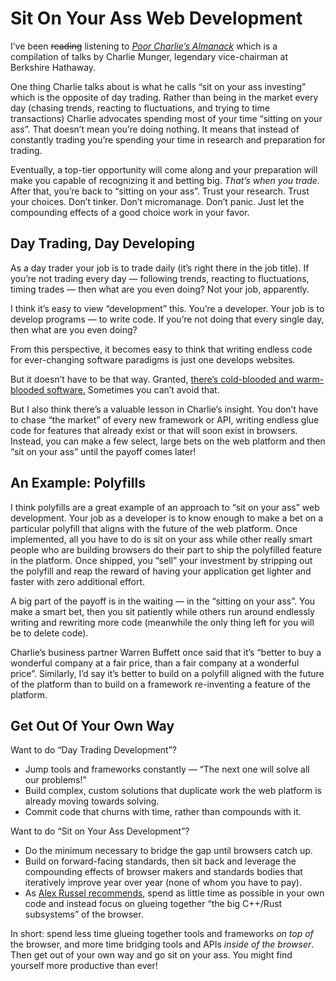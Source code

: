 # Sit On Your Ass Web Development

I’ve been ~~reading~~ listening to [_Poor Charlie’s Almanack_](https://press.stripe.com/poor-charlies-almanack) which is a compilation of talks by Charlie Munger, legendary vice-chairman at Berkshire Hathaway.

One thing Charlie talks about is what he calls “sit on your ass investing” which is the opposite of day trading. Rather than being in the market every day (chasing trends, reacting to fluctuations, and trying to time transactions) Charlie advocates spending most of your time “sitting on your ass”. That doesn’t mean you’re doing nothing. It means that instead of constantly trading you’re spending your time in research and preparation for trading.

Eventually, a top-tier opportunity will come along and your preparation will make you capable of recognizing it and betting big. _That’s when you trade._ After that, you’re back to “sitting on your ass”. Trust your research. Trust your choices. Don’t tinker. Don’t micromanage. Don’t panic. Just let the compounding effects of a good choice work in your favor.

## Day Trading, Day Developing

As a day trader your job is to trade daily (it’s right there in the job title). If you’re not trading every day — following trends, reacting to fluctuations, timing trades — then what are you even doing? Not your job, apparently.

I think it’s easy to view “development” this. You’re a developer. Your job is to develop programs — to write code. If you’re not doing that every single day, then what are you even doing?

From this perspective, it becomes easy to think that writing endless code for ever-changing software paradigms is just one develops websites.

But it doesn’t have to be that way. Granted, [there’s cold-blooded and warm-blooded software.](https://dubroy.com/blog/cold-blooded-software/) Sometimes you can’t avoid that.

But I also think there’s a valuable lesson in Charlie’s insight.   You don’t have to chase “the market” of every new framework or API, writing endless glue code for features that already exist or that will soon exist in browsers. Instead, you can make a few select, large bets on the web platform and then “sit on your ass” until the payoff comes later!

## An Example: Polyfills

I think polyfills are a great example of an approach to “sit on your ass” web development. Your job as a developer is to know enough to make a bet on a particular polyfill that aligns with the future of the web platform. Once implemented, all you have to do is sit on your ass while other really smart people who are building browsers do their part to ship the polyfilled feature in the platform. Once shipped, you “sell” your investment by stripping out the polyfill and reap the reward of having your application get lighter and faster with zero additional effort.

A big part of the payoff is in the waiting — in the “sitting on your ass”. You make a smart bet, then you sit patiently while others run around endlessly writing and rewriting more code (meanwhile the only thing left for you will be to delete code).

Charlie’s business partner Warren Buffett once said that it’s “better to buy a wonderful company at a fair price, than a fair company at a wonderful price”. Similarly, I’d say it’s better to build on a polyfill aligned with the future of the platform than to build on a framework re-inventing a feature of the platform.

## Get Out Of Your Own Way

Want to do “Day Trading Development”?

-	Jump tools and frameworks constantly — “The next one will solve all our problems!”
-	Build complex, custom solutions that duplicate work the web  platform is already moving towards solving.
-	Commit code that churns with time, rather than compounds with it.

Want to do “Sit on Your Ass Development”?

- Do the minimum necessary to bridge the gap until browsers catch up.
- Build on forward-facing standards, then sit back and leverage the compounding effects of browser makers and standards bodies that iteratively improve year over year (none of whom you have to pay).
- As [Alex Russel recommends](https://notes.jim-nielsen.com/#2025-07-18T0946), spend as little time as possible in your own code and instead focus on glueing together “the big C++/Rust subsystems” of the browser.

In short: spend less time glueing together tools and frameworks _on top of_ the browser, and more time bridging tools and APIs _inside of the browser_. Then get out of your own way and go sit on your ass. You might find yourself more productive than ever!